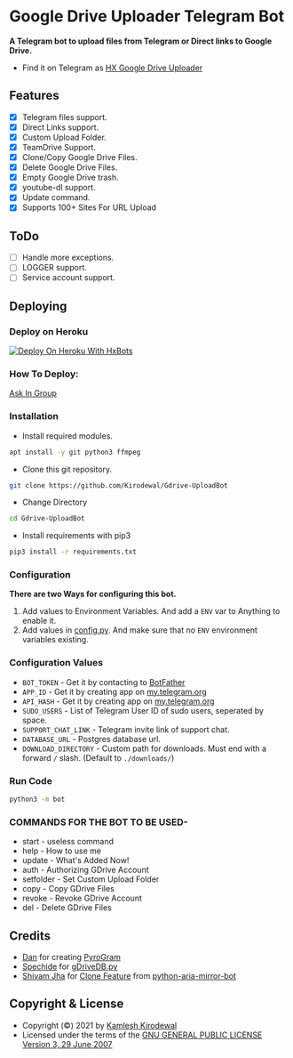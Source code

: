 # Google Drive Uploader Telegram Bot
**A Telegram bot to upload files from Telegram or Direct links to Google Drive.**
- Find it on Telegram as [HX Google Drive Uploader](https://t.me/Hx_GdriveBot)

## Features
- [X] Telegram files support.
- [X] Direct Links support.
- [X] Custom Upload Folder.
- [X] TeamDrive Support.
- [X] Clone/Copy Google Drive Files.
- [X] Delete Google Drive Files.
- [X] Empty Google Drive trash.
- [X] youtube-dl support.
- [X] Update command.
- [X] Supports 100+ Sites For URL Upload

## ToDo 
- [ ] Handle more exceptions.
- [ ] LOGGER support.
- [ ] Service account support.

## Deploying

### Deploy on Heroku
[![Deploy On Heroku With HxBots](https://www.herokucdn.com/deploy/button.svg)](https://heroku.com/deploy?template=https://github.com/kirodewal/Gdrive-UploadBot/tree/HxBots)

### How To Deploy:

[Ask In Group](https://t.me/HxSupport)


### Installation
- Install required modules.
```sh
apt install -y git python3 ffmpeg
```
- Clone this git repository.
```sh 
git clone https://github.com/Kirodewal/Gdrive-UploadBot
```
- Change Directory
```sh 
cd Gdrive-UploadBot
```
- Install requirements with pip3
```sh 
pip3 install -r requirements.txt
```

### Configuration
**There are two Ways for configuring this bot.**
1. Add values to Environment Variables. And add a `ENV` var to Anything to enable it.
2. Add values in [config.py](./bot/config.py). And make sure that no `ENV` environment variables existing.

### Configuration Values
- `BOT_TOKEN` - Get it by contacting to [BotFather](https://t.me/botfather)
- `APP_ID` - Get it by creating app on [my.telegram.org](https://my.telegram.org/apps)
- `API_HASH` - Get it by creating app on [my.telegram.org](https://my.telegram.org/apps)
- `SUDO_USERS` - List of Telegram User ID of sudo users, seperated by space.
- `SUPPORT_CHAT_LINK` - Telegram invite link of support chat.
- `DATABASE_URL` - Postgres database url.
- `DOWNLOAD_DIRECTORY` - Custom path for downloads. Must end with a forward `/` slash. (Default to `./downloads/`)

### Run Code
```sh 
python3 -m bot
```

### COMMANDS FOR THE BOT TO BE USED-

- start - useless command
- help - How to use me
- update - What's Added Now!
- auth - Authorizing GDrive Account
- setfolder - Set Custom Upload Folder
- copy - Copy GDrive Files
- revoke - Revoke GDrive Account
- del - Delete GDrive Files

## Credits
- [Dan](https://github.com/delivrance) for creating [PyroGram](https://pyrogram.org)
- [Spechide](https://github.com/Spechide) for [gDriveDB.py](./bot/helpers/sql_helper/gDriveDB.py)
- [Shivam Jha](https://github.com/lzzy12) for [Clone Feature](./bot/helpers/gdrive_utils/gDrive.py) from [python-aria-mirror-bot](https://github.com/lzzy12/python-aria-mirror-bot)

## Copyright & License
- Copyright (©) 2021 by [Kamlesh Kirodewal](https://github.com/Kirodewal)
- Licensed under the terms of the [GNU GENERAL PUBLIC LICENSE Version 3, 29 June 2007](./LICENSE)
